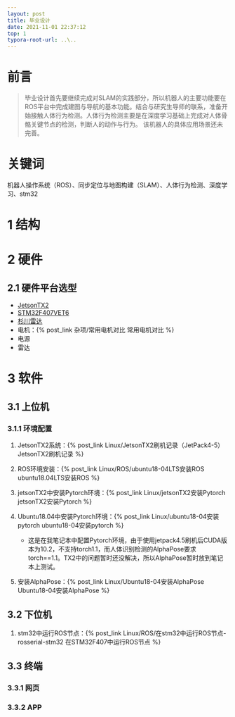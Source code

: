 ```yaml
---
layout: post
title: 毕业设计
date: 2021-11-01 22:37:12
top: 1
typora-root-url: ..\..
---
```


# 前言

> 毕业设计首先要继续完成对SLAM的实践部分，所以机器人的主要功能要在ROS平台中完成建图与导航的基本功能。结合与研究生导师的联系，准备开始接触人体行为检测。人体行为检测主要是在深度学习基础上完成对人体骨骼关键节点的检测，判断人的动作与行为。
> 该机器人的具体应用场景还未完善。

# 关键词

机器人操作系统（ROS）、同步定位与地图构建（SLAM）、人体行为检测、深度学习、stm32

# 1 结构

# 2 硬件
## 2.1 硬件平台选型

+ [JetsonTX2](https://www.nvidia.cn/autonomous-machines/embedded-systems/jetson-tx2/)
+ [STM32F407VET6](https://item.taobao.com/item.htm?spm=a1z09.2.0.0.6c4d2e8dDQN5Gf&id=582677940441&_u=22ph6ufjad4a)
+ [杉川雷达](https://item.taobao.com/item.htm?spm=a230r.1.14.18.557c3f68qS9ACg&id=630983815382&ns=1&abbucket=15#detail)
+ 电机：{% post_link 杂项/常用电机对比  常用电机对比 %}
+ 电源
+ 雷达

# 3 软件

## 3.1 上位机

### 3.1.1 环境配置

1. JetsonTX2系统：{% post_link Linux/JetsonTX2刷机记录（JetPack4-5）  JetsonTX2刷机记录 %}

2. ROS环境安装：{% post_link Linux/ROS/ubuntu18-04LTS安装ROS  ubuntu18.04LTS安装ROS %}

3. jetsonTX2中安装Pytorch环境：{% post_link Linux/jetsonTX2安装Pytorch  jetsonTX2安装Pytorch %}

4. Ubuntu18.04中安装Pytorch环境：{% post_link Linux/ubuntu18-04安装pytorch  ubuntu18-04安装pytorch %}
   + 这是在我笔记本中配置Pytorch环境，由于使用jetpack4.5刷机后CUDA版本为10.2，不支持torch1.1，而人体识别检测的AlphaPose要求torch==1.1。TX2中的问题暂时还没解决，所以AlphaPose暂时放到笔记本上测试。

5. 安装AlphaPose：{% post_link Linux/Ubuntu18-04安装AlphaPose  Ubuntu18-04安装AlphaPose %}


## 3.2 下位机

1. stm32中运行ROS节点：{% post_link Linux/ROS/在stm32中运行ROS节点-rosserial-stm32  在STM32F407中运行ROS节点 %}

## 3.3 终端

### 3.3.1 网页

### 3.3.2 APP

